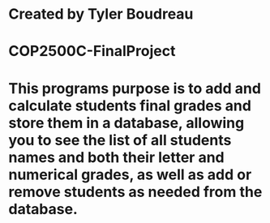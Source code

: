 # Created by Tyler Boudreau

# COP2500C-FinalProject


# This programs purpose is to add and calculate students final grades and store them in a database, allowing you to see the list of all students names and both their letter and numerical grades, as well as add or remove students as needed from the database.
